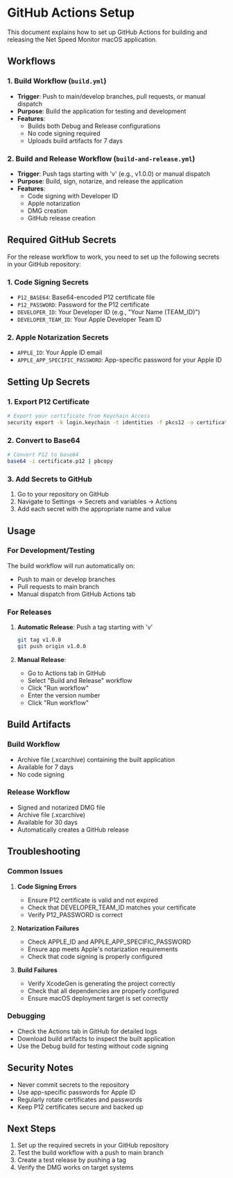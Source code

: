 # GitHub Actions Setup

This document explains how to set up GitHub Actions for building and releasing the Net Speed Monitor macOS application.

## Workflows

### 1. Build Workflow (`build.yml`)
- **Trigger**: Push to main/develop branches, pull requests, or manual dispatch
- **Purpose**: Build the application for testing and development
- **Features**: 
  - Builds both Debug and Release configurations
  - No code signing required
  - Uploads build artifacts for 7 days

### 2. Build and Release Workflow (`build-and-release.yml`)
- **Trigger**: Push tags starting with 'v' (e.g., v1.0.0) or manual dispatch
- **Purpose**: Build, sign, notarize, and release the application
- **Features**:
  - Code signing with Developer ID
  - Apple notarization
  - DMG creation
  - GitHub release creation

## Required GitHub Secrets

For the release workflow to work, you need to set up the following secrets in your GitHub repository:

### 1. Code Signing Secrets
- `P12_BASE64`: Base64-encoded P12 certificate file
- `P12_PASSWORD`: Password for the P12 certificate
- `DEVELOPER_ID`: Your Developer ID (e.g., "Your Name (TEAM_ID)")
- `DEVELOPER_TEAM_ID`: Your Apple Developer Team ID

### 2. Apple Notarization Secrets
- `APPLE_ID`: Your Apple ID email
- `APPLE_APP_SPECIFIC_PASSWORD`: App-specific password for your Apple ID

## Setting Up Secrets

### 1. Export P12 Certificate
```bash
# Export your certificate from Keychain Access
security export -k login.keychain -t identities -f pkcs12 -o certificate.p12
```

### 2. Convert to Base64
```bash
# Convert P12 to base64
base64 -i certificate.p12 | pbcopy
```

### 3. Add Secrets to GitHub
1. Go to your repository on GitHub
2. Navigate to Settings → Secrets and variables → Actions
3. Add each secret with the appropriate name and value

## Usage

### For Development/Testing
The build workflow will run automatically on:
- Push to main or develop branches
- Pull requests to main branch
- Manual dispatch from GitHub Actions tab

### For Releases
1. **Automatic Release**: Push a tag starting with 'v'
   ```bash
   git tag v1.0.0
   git push origin v1.0.0
   ```

2. **Manual Release**: 
   - Go to Actions tab in GitHub
   - Select "Build and Release" workflow
   - Click "Run workflow"
   - Enter the version number
   - Click "Run workflow"

## Build Artifacts

### Build Workflow
- Archive file (.xcarchive) containing the built application
- Available for 7 days
- No code signing

### Release Workflow
- Signed and notarized DMG file
- Archive file (.xcarchive)
- Available for 30 days
- Automatically creates a GitHub release

## Troubleshooting

### Common Issues

1. **Code Signing Errors**
   - Ensure P12 certificate is valid and not expired
   - Check that DEVELOPER_TEAM_ID matches your certificate
   - Verify P12_PASSWORD is correct

2. **Notarization Failures**
   - Check APPLE_ID and APPLE_APP_SPECIFIC_PASSWORD
   - Ensure app meets Apple's notarization requirements
   - Check that code signing is properly configured

3. **Build Failures**
   - Verify XcodeGen is generating the project correctly
   - Check that all dependencies are properly configured
   - Ensure macOS deployment target is set correctly

### Debugging
- Check the Actions tab in GitHub for detailed logs
- Download build artifacts to inspect the built application
- Use the Debug build for testing without code signing

## Security Notes

- Never commit secrets to the repository
- Use app-specific passwords for Apple ID
- Regularly rotate certificates and passwords
- Keep P12 certificates secure and backed up

## Next Steps

1. Set up the required secrets in your GitHub repository
2. Test the build workflow with a push to main branch
3. Create a test release by pushing a tag
4. Verify the DMG works on target systems
